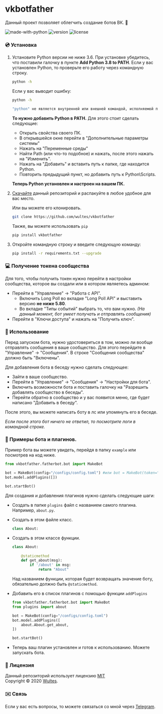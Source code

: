# vkbotfather

Данный проект позволяет облегчить создание ботов ВК. 🤖

![made-with-python](https://img.shields.io/badge/Made%20with%20-Python-blue)
![version](https://img.shields.io/pypi/v/vkbotfather?color=blue)
![license](https://img.shields.io/github/license/wultes/vkbotfather)

### 💿 Установка

1. Установите Python версии не ниже 3.6. При установке убедитесь, что поставили галочку в пункте **Add Python 3.8 to PATH**. Если у вас установлен Python, то проверьте его работу через командную строку.

   ```bash
   python -h
   ```

   Если у вас выводит ошибку:

   ```bash
   python -h
   
   "python" не является внутренней или внешней командой, исполняемой программой или пакетом файлов.
   ```

   **То нужно добавить Python в PATH.** Для этого стоит сделать следующие:

   - Открыть свойства своего ПК.
   - В открывшейся окне перейти в "Дополнительные параметры системы"
   - Нажать на "Переменные среды"
   - Найти Path (или что-то подобное) и нажать, после этого нажать на "Изменить".
   - Нажать на "Добавить" и вставить путь к папке, где находится Python.
   - Повторить предыдущий пункт, но добавить путь к Python\Scripts.  

   **Теперь Python установлен и настроен на вашем ПК.**

2. [Скачайте](https://github.com/wultes/vkbotfather/archive/master.zip) данный репозиторий и распакуйте в любое удобное для вас место.

   Или вы можете его клонировать.

   ```bash
   git clone https://github.com/wultes/vkbotfather
   ```
   
   Также, вы можете использовать ```pip```
   
   ```bash
   pip install vkbotfather
   ```

3. Откройте командную строку и введите следующую команду:

   ```bash
   pip install -r requirements.txt --upgrade
   ```

    


### 💻 Получение токена сообщества

Для того, чтобы получить токен нужно перейти в настройки сообщества, которое вы создали или в котором являетесь админом:

- Перейти в "Управление" -> "Работа с API".
  - Включить Long Poll во вкладке "Long Poll API" и выставить версию **не ниже 5.80**.
  - Во вкладке "Типы событий" выбрать то, что вам нужно. *(На данный момент, бот умеет получать и отправлять сообщения)*
- Перейти в "Ключи доступа" и нажать на "Получить ключ".



### 🚀 Использование

Перед запуском бота, нужно удостовериться в том, можно ли вообще отправлять сообщения в ваше сообщество. Для этого перейдите в "Управление" -> "Сообщения". В строке "Сообщения сообщества" должно быть "Включены". 

Для добавления бота в беседу нужно сделать следующее: 

- Зайти в ваше сообщество.
- Перейти в "Управление" -> "Сообщения" -> "Настройки для бота".
- Включить возможности бота и поставить галочку на "Разрешить добавлять сообщество в беседы".
- Перейти обратно в сообщество и у вас появится меню, где будет написано "Добавить в беседу".

После этого, вы можете написать боту в лс или упомянуть его в беседе.

*Если после этого бот ничего не ответил, то посмотрите логи в командной строке.*



### 👾 Примеры бота и плагинов.

Пример бота вы можете увидеть, перейдя в папку ```example``` или посмотрев на код ниже.

```python
from vkbotfather.fatherbot.bot import MakeBot

bot = MakeBot(config="/configs/config.toml") #или bot = MakeBot(token="", group_id="")
bot.model.addPlugins([])

bot.startBot() 
```

Для создания и добавления плагинов нужно сделать следующие шаги:

- Создать в папке ```plugins``` файл с названием самого плагина. Например, ```about.py```.

- Создать в этом файле класс.

  ```python
  class About:
  ```

- Создать в этом классе функции.

  ```python
  class About:
      
      @staticmethod
      def get_about(msg):
          if '/about' in msg:
              return "About"
  ```

  Над названием функции, которая будет возвращать значение боту, обязательно должно быть ```@staticmethod```.

- Добавить его в список плагинов с помощью функции ```addPlugins```

  ```python
  from vkbotfather.fatherbot.bot import MakeBot
  from plugins import about
  
  bot = MakeBot(config="/configs/config.toml")
  bot.model.addPlugins([
      about.About.get_about,
  ])
  
  bot.startBot() 
  ```

- Теперь ваш плагин установлен и готов к использованию. Можете запускать бота. 

### 📃 Лицензия

Данный репозиторий использует лицензию [MIT](https://choosealicense.com/licenses/mit/)  
Copyright © 2020 [Wultes](https://github.com/wultes/). 

### ✉️ Связь

Если у вас есть вопросы, то можете связаться со мной через [Telegram](https://t.me/wultes).

